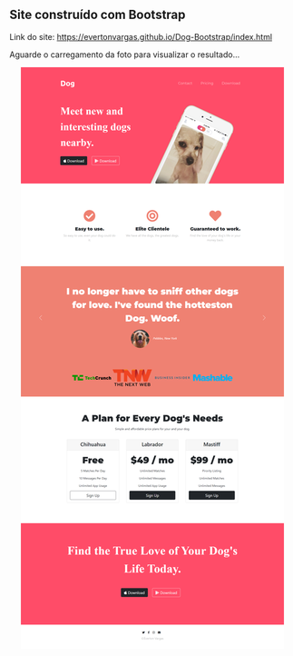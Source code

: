 ## Site construído com Bootstrap

Link do site: https://evertonvargas.github.io/Dog-Bootstrap/index.html

Aguarde o carregamento da foto para visualizar o resultado...
<div align="center" width=960px; >
  <img src="images/screen.png" />
</div>
